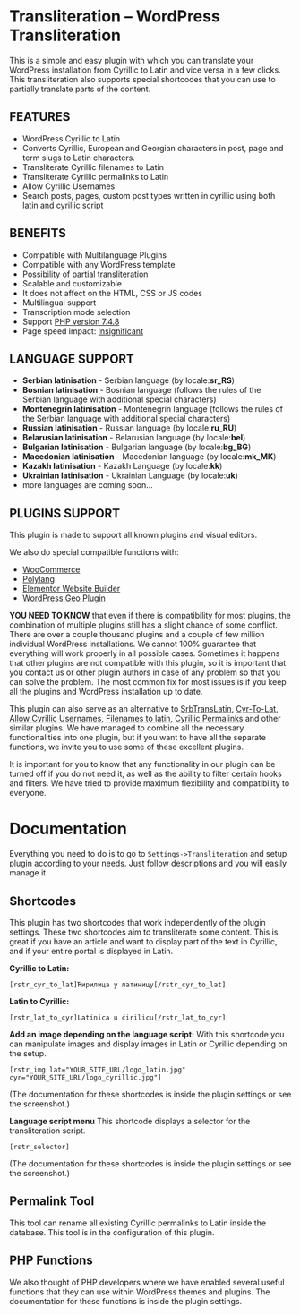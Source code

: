 Transliteration – WordPress Transliteration
========

This is a simple and easy plugin with which you can translate your WordPress installation from Cyrillic to Latin and vice versa in a few clicks. This transliteration also supports special shortcodes that you can use to partially translate parts of the content.

## FEATURES

* WordPress Cyrillic to Latin
* Converts Cyrillic, European and Georgian characters in post, page and term slugs to Latin characters.
* Transliterate Cyrillic filenames to Latin
* Transliterate Cyrillic permalinks to Latin
* Allow Cyrillic Usernames
* Search posts, pages, custom post types written in cyrillic using both latin and cyrillic script

## BENEFITS

* Compatible with Multilanguage Plugins
* Compatible with any WordPress template
* Possibility of partial transliteration
* Scalable and customizable
* It does not affect on the HTML, CSS or JS codes
* Multilingual support
* Transcription mode selection
* Support [PHP version 7.4.8](https://plugintests.com/plugins/wporg/serbian-transliteration/latest)
* Page speed impact: [insignificant](https://plugintests.com/plugins/wporg/serbian-transliteration/latest)

## LANGUAGE SUPPORT

* **Serbian latinisation** - Serbian language (by locale:**sr_RS**)
* **Bosnian latinisation** - Bosnian language (follows the rules of the Serbian language with additional special characters)
* **Montenegrin latinisation** - Montenegrin language (follows the rules of the Serbian language with additional special characters)
* **Russian latinisation** - Russian language (by locale:**ru_RU**)
* **Belarusian latinisation** - Belarusian language (by locale:**bel**)
* **Bulgarian latinisation** - Bulgarian language (by locale:**bg_BG**)
* **Macedonian latinisation** - Macedonian language (by locale:**mk_MK**)
* **Kazakh latinisation** - Kazakh Language (by locale:**kk**)
* **Ukrainian latinisation** - Ukrainian Language (by locale:**uk**)
* more languages are coming soon...

## PLUGINS SUPPORT
This plugin is made to support all known plugins and visual editors.

We also do special compatible functions with:

* [WooCommerce](https://wordpress.org/plugins/woocommerce/)
* [Polylang](https://wordpress.org/plugins/polylang/)
* [Elementor Website Builder](https://wordpress.org/plugins/elementor/)
* [WordPress Geo Plugin](https://wordpress.org/plugins/cf-geoplugin/)

**YOU NEED TO KNOW** that even if there is compatibility for most plugins, the combination of multiple plugins still has a slight chance of some conflict. There are over a couple thousand plugins and a couple of few million individual WordPress installations. We cannot 100% guarantee that everything will work properly in all possible cases. Sometimes it happens that other plugins are not compatible with this plugin, so it is important that you contact us or other plugin authors in case of any problem so that you can solve the problem. The most common fix for most issues is if you keep all the plugins and WordPress installation up to date.

This plugin can also serve as an alternative to [SrbTransLatin](https://wordpress.org/plugins/srbtranslatin/), [Cyr-To-Lat](https://wordpress.org/plugins/cyr2lat/), [Allow Cyrillic Usernames](https://wordpress.org/plugins/allow-cyrillic-usernames/), [Filenames to latin](https://wordpress.org/plugins/filenames-to-latin/), [Cyrillic Permalinks](https://wordpress.org/plugins/cyrillic-slugs/) and other similar plugins. We have managed to combine all the necessary functionalities into one plugin, but if you want to have all the separate functions, we invite you to use some of these excellent plugins.

It is important for you to know that any functionality in our plugin can be turned off if you do not need it, as well as the ability to filter certain hooks and filters. We have tried to provide maximum flexibility and compatibility to everyone.

# Documentation

Everything you need to do is to go to `Settings->Transliteration` and setup plugin according to your needs. Just follow descriptions and you will easily manage it.

## Shortcodes
This plugin has two shortcodes that work independently of the plugin settings. These two shortcodes aim to transliterate some content. This is great if you have an article and want to display part of the text in Cyrillic, and if your entire portal is displayed in Latin.

**Cyrillic to Latin:**

`[rstr_cyr_to_lat]Ћирилица у латиницу[/rstr_cyr_to_lat]`

**Latin to Cyrillic:**

`[rstr_lat_to_cyr]Latinica u ćirilicu[/rstr_lat_to_cyr]`

**Add an image depending on the language script:**
With this shortcode you can manipulate images and display images in Latin or Cyrillic depending on the setup.

`[rstr_img lat="YOUR_SITE_URL/logo_latin.jpg" cyr="YOUR_SITE_URL/logo_cyrillic.jpg"]`

(The documentation for these shortcodes is inside the plugin settings or see the screenshot.)

**Language script menu**
This shortcode displays a selector for the transliteration script.

`[rstr_selector]`

(The documentation for these shortcodes is inside the plugin settings or see the screenshot.)

## Permalink Tool
This tool can rename all existing Cyrillic permalinks to Latin inside the database. This tool is in the configuration of this plugin.

## PHP Functions
We also thought of PHP developers where we have enabled several useful functions that they can use within WordPress themes and plugins. The documentation for these functions is inside the plugin settings.
